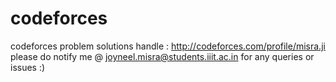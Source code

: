 # codeforces
codeforces problem solutions
handle : http://codeforces.com/profile/misra.ji
please do notify me @ joyneel.misra@students.iiit.ac.in for any queries or issues :)
